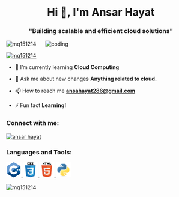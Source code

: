 <h1 align="center">Hi 👋, I'm Ansar Hayat</h1>
<h3 align="center">"Building scalable and efficient cloud solutions"</h3>
<img align="right" alt="coding" width="400" src="https://tse4.mm.bing.net/th?id=OIP.hQR3_tCL_phZgIK80wnOcAHaFj&pid=Api&P=0&h=220">

<p align="left"> <img src="https://komarev.com/ghpvc/?username=mq151214&label=Profile%20views&color=0e75b6&style=flat" alt="mq151214" /> </p>

<p align="left"> <a href="https://github.com/ryo-ma/github-profile-trophy"><img src="https://github-profile-trophy.vercel.app/?username=mq151214" alt="mq151214" /></a> </p>

- 🌱 I’m currently learning **Cloud Computing**

- 💬 Ask me about new changes **Anything related to cloud.**

- 📫 How to reach me **ansahayat286@gmail.com**

- ⚡ Fun fact **Learning!**

<h3 align="left">Connect with me:</h3>
<p align="left">
<a href="https://linkedin.com/in/ansar hayat" target="blank"><img align="center" src="https://raw.githubusercontent.com/rahuldkjain/github-profile-readme-generator/master/src/images/icons/Social/linked-in-alt.svg" alt="ansar hayat" height="30" width="40" /></a>
</p>

<h3 align="left">Languages and Tools:</h3>
<p align="left"> <a href="https://www.w3schools.com/cpp/" target="_blank" rel="noreferrer"> <img src="https://raw.githubusercontent.com/devicons/devicon/master/icons/cplusplus/cplusplus-original.svg" alt="cplusplus" width="40" height="40"/> </a> <a href="https://www.w3schools.com/css/" target="_blank" rel="noreferrer"> <img src="https://raw.githubusercontent.com/devicons/devicon/master/icons/css3/css3-original-wordmark.svg" alt="css3" width="40" height="40"/> </a> <a href="https://www.w3.org/html/" target="_blank" rel="noreferrer"> <img src="https://raw.githubusercontent.com/devicons/devicon/master/icons/html5/html5-original-wordmark.svg" alt="html5" width="40" height="40"/> </a> <a href="https://www.python.org" target="_blank" rel="noreferrer"> <img src="https://raw.githubusercontent.com/devicons/devicon/master/icons/python/python-original.svg" alt="python" width="40" height="40"/> </a> </p>

<p><img align="center" src="https://github-readme-stats.vercel.app/api/top-langs?username=mq151214&show_icons=true&locale=en&layout=compact" alt="mq151214" /></p>
